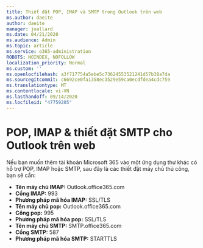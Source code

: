 ```yaml
---
title: Thiết đặt POP, IMAP và SMTP trong Outlook trên web
ms.author: daeite
author: daeite
manager: joallard
ms.date: 04/21/2020
ms.audience: Admin
ms.topic: article
ms.service: o365-administration
ROBOTS: NOINDEX, NOFOLLOW
localization_priority: Normal
ms.custom: ''
ms.openlocfilehash: a3f717754a5ebe5c73624553521241d57b38a7da
ms.sourcegitcommit: c6692ce0fa1358ec3529e59ca0ecdfdea4cdc759
ms.translationtype: MT
ms.contentlocale: vi-VN
ms.lasthandoff: 09/14/2020
ms.locfileid: "47759205"
---
```

# <a name="pop-imap--smtp-settings-for-outlook-on-the-web"></a>POP, IMAP & thiết đặt SMTP cho Outlook trên web

Nếu bạn muốn thêm tài khoản Microsoft 365 vào một ứng dụng thư khác có hỗ trợ POP, IMAP hoặc SMTP, sau đây là các thiết đặt máy chủ thủ công, bạn sẽ cần:
  
- **Tên máy chủ IMAP:** Outlook.office365.com
- **Cổng IMAP:** 993
- **Phương pháp mã hóa IMAP:** SSL/TLS
- **Tên máy chủ pop:** Outlook.office365.com  
- **Cổng pop:** 995  
- **Phương pháp mã hóa pop:** SSL/TLS  
- **Tên máy chủ SMTP:** SMTP.office365.com
- **Cổng SMTP:** 587
- **Phương pháp mã hóa SMTP:** STARTTLS